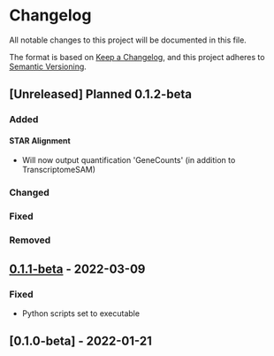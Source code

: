 # Changelog
All notable changes to this project will be documented in this file.

The format is based on [Keep a Changelog](https://keepachangelog.com/en/1.0.0/),
and this project adheres to [Semantic Versioning](https://semver.org/spec/v2.0.0.html).

## [Unreleased] Planned 0.1.2-beta
### Added
#### STAR Alignment
  - Will now output quantification 'GeneCounts' (in addition to TranscriptomeSAM)

### Changed

### Fixed

### Removed

## [0.1.1-beta] - 2022-03-09
### Fixed
  - Python scripts set to executable

## [0.1.0-beta] - 2022-01-21

[0.1.1-beta]: https://github.com/J-81/Nextflow_RCP/compare/0.1.1-beta...0.1.0-beta

